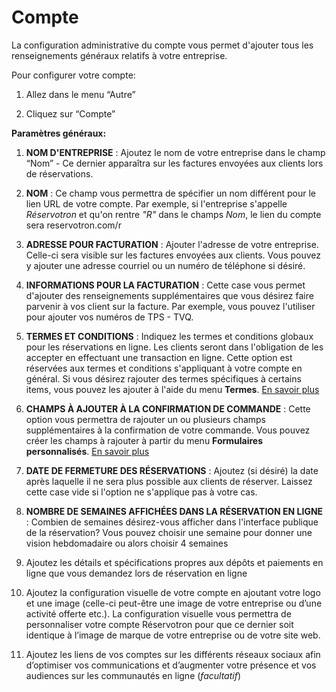 # Compte

La configuration administrative du compte vous permet d'ajouter tous les renseignements généraux relatifs à votre entreprise. 

Pour configurer votre compte:

1. Allez dans le menu “Autre”

1. Cliquez sur “Compte”


**Paramètres généraux:**
1. **NOM D'ENTREPRISE** : Ajoutez le nom de votre entreprise dans le champ “Nom” - Ce dernier apparaîtra sur les factures envoyées aux clients lors de réservations.
2. **NOM** : Ce champ vous permettra de spécifier un nom différent pour le lien URL de votre compte. Par exemple, si l'entreprise s'appelle *Réservotron* et qu'on rentre *"R"* dans le champs *Nom*, le lien du compte sera reservotron.com/r
3. **ADRESSE POUR FACTURATION** : Ajouter l'adresse de votre entreprise. Celle-ci sera visible sur les factures envoyées aux clients. Vous pouvez y ajouter une adresse courriel ou un numéro de téléphone si désiré.
4. **INFORMATIONS POUR LA FACTURATION** : Cette case vous permet d'ajouter des renseignements supplémentaires que vous désirez faire parvenir à vos client sur la facture. Par exemple, vous pouvez l'utiliser pour ajouter vos numéros de TPS - TVQ.
5. **TERMES ET CONDITIONS** : Indiquez les termes et conditions globaux pour les réservations en ligne. Les clients seront dans l'obligation de les accepter en effectuant une transaction en ligne. Cette option est réservées aux termes et conditions s'appliquant à votre compte en général. Si vous désirez rajouter des termes spécifiques à certains items, vous pouvez les ajouter à l'aide du menu **Termes**. [En savoir plus](termes_et_conditions)
6. **CHAMPS À AJOUTER À LA CONFIRMATION DE COMMANDE** : Cette option vous permettra de rajouter un ou plusieurs champs supplémentaires à la confirmation de votre commande. Vous pouvez créer les champs à rajouter à partir du menu **Formulaires personnalisés**. [En savoir plus](formulaires_personnalises.md)
7. **DATE DE FERMETURE DES RÉSERVATIONS** : Ajoutez (si désiré) la date après laquelle il ne sera plus possible aux clients de réserver. Laissez cette case vide si l'option ne s'applique pas à votre cas. 
8. **NOMBRE DE SEMAINES AFFICHÉES DANS LA RÉSERVATION EN LIGNE** : Combien de semaines désirez-vous afficher dans l'interface publique de la réservation? Vous pouvez choisir une semaine pour donner une vision hebdomadaire ou alors choisir 4 semaines




1. Ajoutez les détails et spécifications propres aux dépôts et paiements en ligne que vous demandez lors de réservation en ligne

1. Ajoutez la configuration visuelle de votre compte en ajoutant votre logo et une image (celle-ci peut-être une image de votre entreprise ou d’une activité offerte etc.). La configuration visuelle vous permettra de personnaliser votre compte Réservotron pour que ce dernier soit identique à l’image de marque de votre entreprise ou de votre site web.

1. Ajoutez les liens de vos comptes sur les différents réseaux sociaux afin d’optimiser vos communications et d’augmenter votre présence et vos audiences sur les communautés en ligne (*facultatif*)